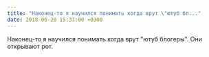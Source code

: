```yaml
---
title: "Наконец-то я научился понимать когда врут \"ютуб бл..."
date: 2018-06-20 15:37:00 +0300
---
```


Наконец-то я научился понимать когда врут "ютуб блогеры". Они открывают рот.

